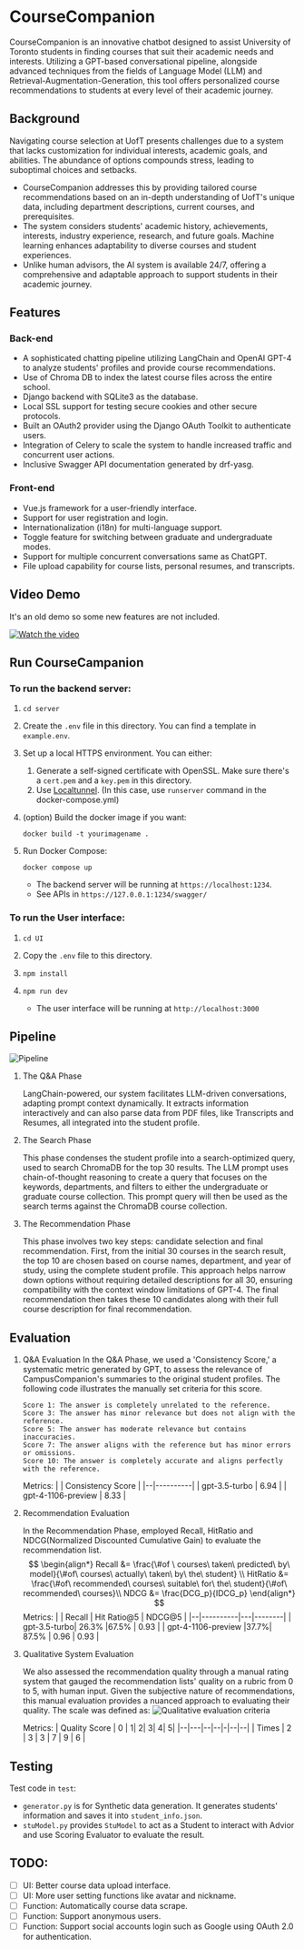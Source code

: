 # CourseCompanion
CourseCompanion is an innovative chatbot designed to assist University of Toronto students in finding courses that suit their academic needs and interests. Utilizing a GPT-based conversational pipeline, alongside advanced techniques from the fields of Language Model (LLM) and Retrieval-Augmentation-Generation, this tool offers personalized course recommendations to students at every level of their academic journey.


## Background

Navigating course selection at UofT presents challenges due to a system that lacks customization for individual interests, academic goals, and abilities. The abundance of options compounds stress, leading to suboptimal choices and setbacks.
* CourseCompanion addresses this by providing tailored course recommendations based on an in-depth understanding of UofT's unique data, including department descriptions, current courses, and prerequisites. 
* The system considers students' academic history, achievements, interests, industry experience, research, and future goals. Machine learning enhances adaptability to diverse courses and student experiences. 
* Unlike human advisors, the AI system is available 24/7, offering a comprehensive and adaptable approach to support students in their academic journey.


## Features 
### Back-end
* A sophisticated chatting pipeline utilizing LangChain and OpenAI GPT-4 to analyze students' profiles and provide course recommendations.
* Use of Chroma DB to index the latest course files across the entire school.
* Django backend with SQLite3 as the database.
* Local SSL support for testing secure cookies and other secure protocols.
* Built an OAuth2 provider using the Django OAuth Toolkit to authenticate users.
* Integration of Celery to scale the system to handle increased traffic and concurrent user actions.
* Inclusive Swagger API documentation generated by drf-yasg.

### Front-end
* Vue.js framework for a user-friendly interface.
* Support for user registration and login.
* Internationalization (i18n) for multi-language support.
* Toggle feature for switching between graduate and undergraduate modes.
* Support for multiple concurrent conversations same as ChatGPT.
* File upload capability for course lists, personal resumes, and transcripts.


## Video Demo
It's an old demo so some new features are not included.

[![Watch the video](https://img.youtube.com/vi/VmSh-Rj1xGM/hqdefault.jpg)](https://www.youtube.com/watch?v=VmSh-Rj1xGM)


## Run CourseCampanion

### To run the backend server:

1. `cd server`

2. Create the `.env` file in this directory. You can find a template in `example.env`.
   
3. Set up a local HTTPS environment. You can either:
   1. Generate a self-signed certificate with OpenSSL. Make sure there's a `cert.pem` and a `key.pem` in this directory.
   2. Use [Localtunnel](https://theboroer.github.io/localtunnel-www/). (In this case, use `runserver` command in the docker-compose.yml)

4. (option) Build the docker image if you want:
   
   `docker build -t yourimagename .`

5. Run Docker Compose:

   `docker compose up`

   * The backend server will be running at `https://localhost:1234`.
   * See APIs in `https://127.0.0.1:1234/swagger/`

### To run the User interface:
1. `cd UI`

2. Copy the `.env` file to this directory.

3. `npm install`

4. `npm run dev`
    * The user interface will be running at `http://localhost:3000`


## Pipeline

![Pipeline](assets/pipeline.png)
1. The Q&A Phase

    LangChain-powered, our system facilitates LLM-driven conversations, adapting prompt context dynamically. It extracts information interactively and can also parse data from PDF files, like Transcripts and Resumes, all integrated into the student profile.
2. The Search Phase

    This phase condenses the student profile into a search-optimized query, used to search ChromaDB for the top 30 results. The LLM prompt uses chain-of-thought reasoning to create a query that focuses on the keywords, departments, and filters to either the undergraduate or graduate course collection. This prompt query will then be used as the search terms against the ChromaDB course collection. 

3. The Recommendation Phase

    This phase involves two key steps: candidate selection and final recommendation. First, from the initial 30 courses in the search result, the top 10 are chosen based on course names, department, and year of study, using the complete student profile. This approach helps narrow down options without requiring detailed descriptions for all 30, ensuring compatibility with the context window limitations of GPT-4. The final recommendation then takes these 10 candidates along with their full course description for final recommendation. 

## Evaluation

1. Q&A Evaluation
   In the Q&A Phase, we used a 'Consistency Score,' a systematic metric generated by GPT, to assess the relevance of CampusCompanion's summaries to the original student profiles. The following code illustrates the manually set criteria for this score.
    ```
    Score 1: The answer is completely unrelated to the reference.
    Score 3: The answer has minor relevance but does not align with the reference.
    Score 5: The answer has moderate relevance but contains inaccuracies.
    Score 7: The answer aligns with the reference but has minor errors or omissions.
    Score 10: The answer is completely accurate and aligns perfectly with the reference.
    ```
    Metrics:
    |  | Consistency Score |
    |--|----------|
    | gpt-3.5-turbo | 6.94 |
    | gpt-4-1106-preview | 8.33 |
    
2. Recommendation Evaluation

   In the Recommendation Phase, employed Recall, HitRatio and NDCG(Normalized Discounted Cumulative Gain) to evaluate the recommendation list.
    $$
    \begin{align*}
    Recall &= \frac{\#of \ courses\ taken\ predicted\ by\ model}{\#of\ courses\ actually\ taken\ by\ the\ student} \\
    HitRatio &= \frac{\#of\ recommended\ courses\ suitable\ for\ the\ student}{\#of\ recommended\ courses}\\
    NDCG &= \frac{DCG_p}{IDCG_p}
    \end{align*}
    $$
    Metrics:
    |  | Recall | Hit Ratio@5 | NDCG@5 |
    |--|----------|---|--------|
    | gpt-3.5-turbo| 26.3% |67.5% | 0.93 |
    | gpt-4-1106-preview |37.7%| 87.5% | 0.96 | 0.93 |


3. Qualitative System Evaluation
   
   We also assessed the recommendation quality through a manual rating system that gauged the recommendation lists' quality on a rubric from 0 to 5, with human input. Given the subjective nature of recommendations, this manual evaluation provides a nuanced approach to evaluating their quality. The scale was defined as:
   ![Qualitative evaluation criteria](assets/qualitative.png)

    Metrics:
    | Quality Score | 0 | 1| 2| 3| 4| 5|
    |--|---|--|--|-|--|--|
    | Times | 2 | 3 | 3 | 7 | 9 | 6 |


## Testing
Test code in `test`:

* `generator.py` is for Synthetic data generation. It generates students' information and saves it into `student_info.json`.
* `stuModel.py` provides `StuModel` to act as a Student to interact with Advior and use Scoring Evaluator to evaluate the result.



## TODO:
- [ ] UI: Better course data upload interface.
- [ ] UI: More user setting functions like avatar and nickname.
- [ ] Function: Automatically course data scrape.
- [ ] Function: Support anonymous users.
- [ ] Function: Support social accounts login such as Google using OAuth 2.0 for authentication.
